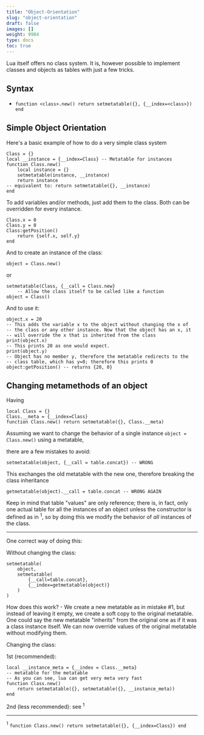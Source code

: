 ```yaml
---
title: "Object-Orientation"
slug: "object-orientation"
draft: false
images: []
weight: 9984
type: docs
toc: true
---
```


Lua itself offers no class system. It is, however possible to implement classes and objects as tables with just a few tricks.

## Syntax
* `function <class>.new() return setmetatable({}, {__index=<class>}) end`

## Simple Object Orientation
Here's a basic example of how to do a very simple class system

    Class = {}
    local __instance = {__index=Class} -- Metatable for instances
    function Class.new()
        local instance = {}
        setmetatable(instance, __instance)
        return instance
    -- equivalent to: return setmetatable({}, __instance)
    end

To add variables and/or methods, just add them to the class. Both can be overridden for every instance.

    Class.x = 0
    Class.y = 0
    Class:getPosition()
        return {self.x, self.y}
    end

And to create an instance of the class:

    object = Class.new()

or

    setmetatable(Class, {__call = Class.new}
        -- Allow the class itself to be called like a function
    object = Class()

And to use it:

    object.x = 20
    -- This adds the variable x to the object without changing the x of
    -- the class or any other instance. Now that the object has an x, it
    -- will override the x that is inherited from the class
    print(object.x)
    -- This prints 20 as one would expect.
    print(object.y)
    -- Object has no member y, therefore the metatable redirects to the
    -- class table, which has y=0; therefore this prints 0
    object:getPosition() -- returns {20, 0}

## Changing metamethods of an object
Having

    local Class = {}
    Class.__meta = {__index=Class}
    function Class.new() return setmetatable({}, Class.__meta)

Assuming we want to change the behavior of a single instance `object = Class.new()` using a metatable,

there are a few mistakes to avoid:

    setmetatable(object, {__call = table.concat}) -- WRONG

This exchanges the old metatable with the new one, therefore breaking the class inheritance

    getmetatable(object).__call = table.concat -- WRONG AGAIN

Keep in mind that table "values" are only reference; there is, in fact, only one actual table for all the instances of an object unless the constructor is defined as in <sup>1</sup>, so by doing this we modify the behavior of *all* instances of the class.

---

One correct way of doing this:

Without changing the class:

    setmetatable(
        object,
        setmetatable(
            {__call=table.concat},
            {__index=getmetatable(object)}
        )
    )

How does this work? - We create a new metatable as in mistake #1, but instead of leaving it empty, we create a soft copy to the original metatable. One could say the new metatable "inherits" from the original one as if it was a class instance itself. We can now override values of the original metatable without modifying them.

Changing the class:

1st (recommended):

    local __instance_meta = {__index = Class.__meta}
    -- metatable for the metatable
    -- As you can see, lua can get very meta very fast
    function Class.new()
        return setmetatable({}, setmetatable({}, __instance_meta))
    end

2nd (less recommended): see <sup>1</sup>

---

<sup>1</sup> `function Class.new() return setmetatable({}, {__index=Class}) end`
    

